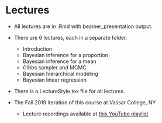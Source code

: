 # Lectures

- All lectures are in .Rmd with beamer_presentation output.

- There are 6 lectures, each in a separate folder.
    - Introduction
    - Bayesian inference for a proportion
    - Bayesian inference for a mean
    - Gibbs sampler and MCMC
    - Bayesian hierarchical modeling
    - Bayesian linear regression

- There is a LectureStyle.tex file for all lectures.

- The Fall 2019 iteration of this course at Vassar College, NY
    - Lecture recordings available at [this YouTube playlist](https://www.youtube.com/playlist?list=PL_lWxa4iVNt1TfbsAfv9aW_5KL9rZuAtr)
